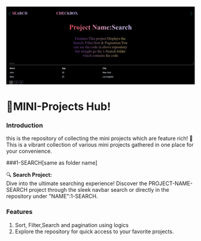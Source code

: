 ![App Screenshot](public/bg.png)

# 🚀MINI-Projects Hub!

### Introduction

this is the repository of collecting the mini projects which are feature rich! 🎉 This is a vibrant collection of various mini projects gathered in one place for your convenience.

###1-SEARCH[same as folder name]

🔍 **Search Project:**  
Dive into the ultimate searching experience! Discover the PROJECT-NAME-SEARCH project through the sleek navbar search or directly in the repository under "NAME":1-SEARCH.

### Features

1. Sort, Filter,Search and pagination using logics
2. Explore the repository for quick access to your favorite projects.

